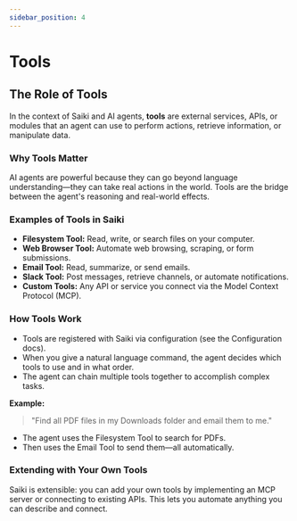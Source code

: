 ```yaml
---
sidebar_position: 4
---
```


# Tools

## The Role of Tools

In the context of Saiki and AI agents, **tools** are external services, APIs, or modules that an agent can use to perform actions, retrieve information, or manipulate data.

### Why Tools Matter

AI agents are powerful because they can go beyond language understanding—they can take real actions in the world. Tools are the bridge between the agent's reasoning and real-world effects.

### Examples of Tools in Saiki

- **Filesystem Tool:** Read, write, or search files on your computer.
- **Web Browser Tool:** Automate web browsing, scraping, or form submissions.
- **Email Tool:** Read, summarize, or send emails.
- **Slack Tool:** Post messages, retrieve channels, or automate notifications.
- **Custom Tools:** Any API or service you connect via the Model Context Protocol (MCP).

### How Tools Work

- Tools are registered with Saiki via configuration (see the Configuration docs).
- When you give a natural language command, the agent decides which tools to use and in what order.
- The agent can chain multiple tools together to accomplish complex tasks.

**Example:**
> "Find all PDF files in my Downloads folder and email them to me."

- The agent uses the Filesystem Tool to search for PDFs.
- Then uses the Email Tool to send them—all automatically.

### Extending with Your Own Tools

Saiki is extensible: you can add your own tools by implementing an MCP server or connecting to existing APIs. This lets you automate anything you can describe and connect. 